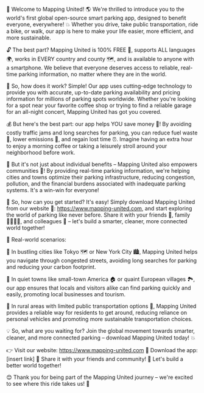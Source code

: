 🚀 Welcome to Mapping United! 🌎 We're thrilled to introduce you to the world's first global open-source smart parking app, designed to benefit everyone, everywhere! 💥 Whether you drive, take public transportation, ride a bike, or walk, our app is here to make your life easier, more efficient, and more sustainable.

🔓 The best part? Mapping United is 100% FREE 🎁, supports ALL languages 🌍, works in EVERY country and county 🗺️, and is available to anyone with a smartphone. We believe that everyone deserves access to reliable, real-time parking information, no matter where they are in the world.

🚗 So, how does it work? Simple! Our app uses cutting-edge technology to provide you with accurate, up-to-date parking availability and pricing information for millions of parking spots worldwide. Whether you're looking for a spot near your favorite coffee shop or trying to find a reliable garage for an all-night concert, Mapping United has got you covered.

💰 But here's the best part: our app helps YOU save money 💸! By avoiding costly traffic jams and long searches for parking, you can reduce fuel waste 🚗, lower emissions 👋, and regain lost time ⏰. Imagine having an extra hour to enjoy a morning coffee or taking a leisurely stroll around your neighborhood before work.

🌆 But it's not just about individual benefits – Mapping United also empowers communities 💪! By providing real-time parking information, we're helping cities and towns optimize their parking infrastructure, reducing congestion, pollution, and the financial burdens associated with inadequate parking systems. It's a win-win for everyone!

💬 So, how can you get started? It's easy! Simply download Mapping United from our website 📲: https://www.mapping-united.com, and start exploring the world of parking like never before. Share it with your friends 👫, family 👨‍👩‍👧‍👦, and colleagues 💼 – let's build a smarter, cleaner, more connected world together!

🌟 Real-world scenarios:

📍 In bustling cities like Tokyo 🗺️ or New York City 🏙️, Mapping United helps you navigate through congested streets, avoiding long searches for parking and reducing your carbon footprint.

📍 In quiet towns like small-town America 🏠 or quaint European villages 🏞️, our app ensures that locals and visitors alike can find parking quickly and easily, promoting local businesses and tourism.

📍 In rural areas with limited public transportation options 🚌, Mapping United provides a reliable way for residents to get around, reducing reliance on personal vehicles and promoting more sustainable transportation choices.

💡 So, what are you waiting for? Join the global movement towards smarter, cleaner, and more connected parking – download Mapping United today! 💥

👉 Visit our website: https://www.mapping-united.com
📲 Download the app: [insert link]
👫 Share it with your friends and community!
💪 Let's build a better world together!

😊 Thank you for being part of the Mapping United journey – we're excited to see where this ride takes us! 🎢